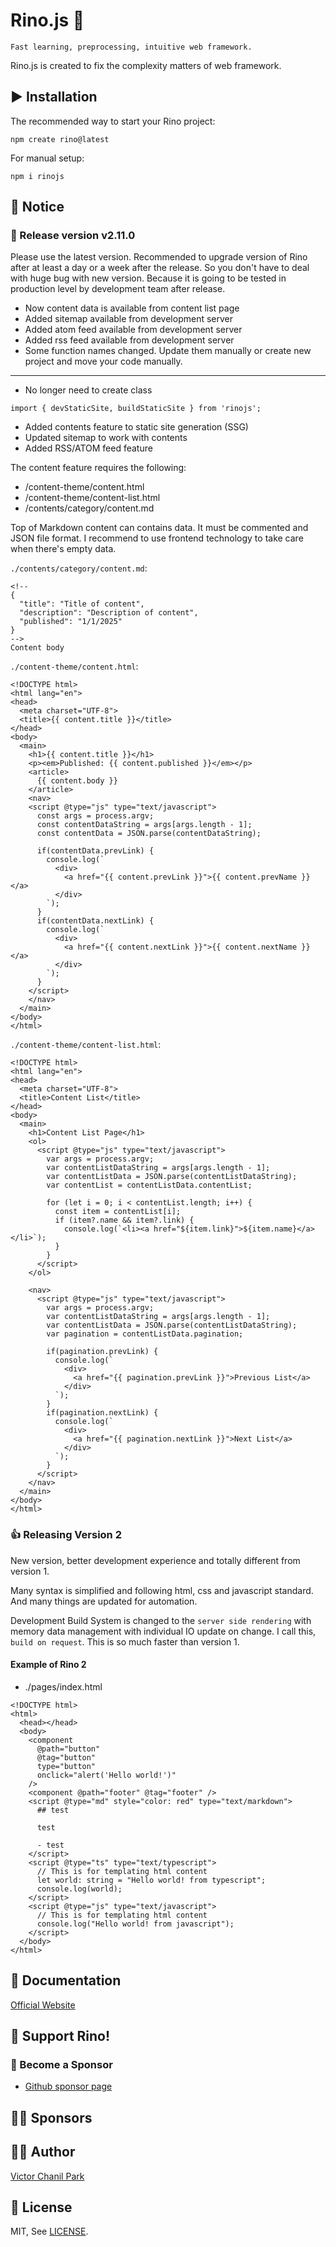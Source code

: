# Rino.js 🦏

```
Fast learning, preprocessing, intuitive web framework.
```

Rino.js is created to fix the complexity matters of web framework.

## ▶️ Installation

The recommended way to start your Rino project:

```
npm create rino@latest
```

For manual setup:

```
npm i rinojs
```

## 📢 Notice
### 🎉 Release version v2.11.0
Please use the latest version. Recommended to upgrade version of Rino after at least a day or a week after the release. So you don't have to deal with huge bug with new version. Because it is going to be tested in production level by development team after release.

- Now content data is available from content list page
- Added sitemap available from development server
- Added atom feed available from development server
- Added rss feed available from development server
- Some function names changed. Update them manually or create new project and move your code manually.

---
- No longer need to create class
```
import { devStaticSite, buildStaticSite } from 'rinojs';
```
- Added contents feature to static site generation (SSG)
- Updated sitemap to work with contents
- Added RSS/ATOM feed feature

The content feature requires the following:
- /content-theme/content.html
- /content-theme/content-list.html
- /contents/category/content.md

Top of Markdown content can contains data. It must be commented and JSON file format. I recommend to use frontend technology to take care when there's empty data.

`./contents/category/content.md`:
```
<!--
{
  "title": "Title of content",
  "description": "Description of content",
  "published": "1/1/2025"
}
-->
Content body
```
`./content-theme/content.html`:
```
<!DOCTYPE html>
<html lang="en">
<head>
  <meta charset="UTF-8">
  <title>{{ content.title }}</title>
</head>
<body>
  <main>
    <h1>{{ content.title }}</h1>
    <p><em>Published: {{ content.published }}</em></p>
    <article>
      {{ content.body }}
    </article>
    <nav>
    <script @type="js" type="text/javascript">
      const args = process.argv;
      const contentDataString = args[args.length - 1];
      const contentData = JSON.parse(contentDataString);

      if(contentData.prevLink) {
        console.log(`
          <div>
            <a href="{{ content.prevLink }}">{{ content.prevName }}</a>
          </div>
        `);
      }
      if(contentData.nextLink) {
        console.log(`
          <div>
            <a href="{{ content.nextLink }}">{{ content.nextName }}</a>
          </div>
        `);
      }
    </script>
    </nav>
  </main>
</body>
</html>
```
`./content-theme/content-list.html`:
```
<!DOCTYPE html>
<html lang="en">
<head>
  <meta charset="UTF-8">
  <title>Content List</title>
</head>
<body>
  <main>
    <h1>Content List Page</h1>
    <ol>
      <script @type="js" type="text/javascript">
        var args = process.argv;
        var contentListDataString = args[args.length - 1];
        var contentListData = JSON.parse(contentListDataString);
        var contentList = contentListData.contentList;

        for (let i = 0; i < contentList.length; i++) {
          const item = contentList[i];
          if (item?.name && item?.link) {
            console.log(`<li><a href="${item.link}">${item.name}</a></li>`);
          }
        }
      </script>
    </ol>

    <nav>
      <script @type="js" type="text/javascript">
        var args = process.argv;
        var contentListDataString = args[args.length - 1];
        var contentListData = JSON.parse(contentListDataString);
        var pagination = contentListData.pagination;

        if(pagination.prevLink) {
          console.log(`
            <div>
              <a href="{{ pagination.prevLink }}">Previous List</a>
            </div>
          `);
        }
        if(pagination.nextLink) {
          console.log(`
            <div>
              <a href="{{ pagination.nextLink }}">Next List</a>
            </div>
          `);
        }
      </script>
    </nav>
  </main>
</body>
</html>
```

### 👍 Releasing Version 2

New version, better development experience and totally different from version 1.

Many syntax is simplified and following html, css and javascript standard. And many things are updated for automation.

Development Build System is changed to the `server side rendering` with memory data management with individual IO update on change. I call this, `build on request`. This is so much faster than version 1.

#### Example of Rino 2

- ./pages/index.html

```
<!DOCTYPE html>
<html>
  <head></head>
  <body>
    <component
      @path="button"
      @tag="button"
      type="button"
      onclick="alert('Hello world!')"
    />
    <component @path="footer" @tag="footer" />
    <script @type="md" style="color: red" type="text/markdown">
      ## test

      test

      - test
    </script>
    <script @type="ts" type="text/typescript">
      // This is for templating html content
      let world: string = "Hello world! from typescript";
      console.log(world);
    </script>
    <script @type="js" type="text/javascript">
      // This is for templating html content
      console.log("Hello world! from javascript");
    </script>
  </body>
</html>

```

## 📖 Documentation

[Official Website](https://rinojs.org/)

## 💪 Support Rino!

### 👼 Become a Sponsor

- [Github sponsor page](https://github.com/sponsors/opdev1004)

## 🐱‍🏍 **Sponsors**

## 👨‍💻 Author

[Victor Chanil Park](https://github.com/opdev1004)

## 💯 License

MIT, See [LICENSE](./LICENSE).
